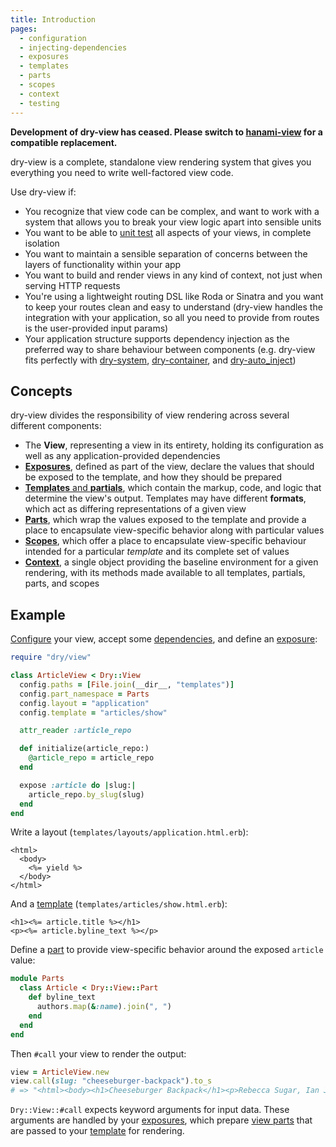 ```yaml
---
title: Introduction
pages:
  - configuration
  - injecting-dependencies
  - exposures
  - templates
  - parts
  - scopes
  - context
  - testing
---
```


**Development of dry-view has ceased. Please switch to [hanami-view](https://github.com/hanami/view) for a compatible replacement.**

dry-view is a complete, standalone view rendering system that gives you everything you need to write well-factored view code.

Use dry-view if:

- You recognize that view code can be complex, and want to work with a system that allows you to break your view logic apart into sensible units
- You want to be able to [unit test](//page/testing) all aspects of your views, in complete isolation
- You want to maintain a sensible separation of concerns between the layers of functionality within your app
- You want to build and render views in any kind of context, not just when serving HTTP requests
- You're using a lightweight routing DSL like Roda or Sinatra and you want to keep your routes clean and easy to understand (dry-view handles the integration with your application, so all you need to provide from routes is the user-provided input params)
- Your application structure supports dependency injection as the preferred way to share behaviour between components (e.g. dry-view fits perfectly with [dry-system](//page/dry-system), [dry-container](//page/dry-container), and [dry-auto_inject](//page/dry-auto_inject))

## Concepts

dry-view divides the responsibility of view rendering across several different components:

- The **View**, representing a view in its entirety, holding its configuration as well as any application-provided dependencies
- [**Exposures**](//page/exposures), defined as part of the view, declare the values that should be exposed to the template, and how they should be prepared
- [**Templates** and **partials**](//page/templates), which contain the markup, code, and logic that determine the view's output. Templates may have different **formats**, which act as differing representations of a given view
- [**Parts**](//page/parts), which wrap the values exposed to the template and provide a place to encapsulate view-specific behavior along with particular values
- [**Scopes**](//page/scopes), which offer a place to encapsulate view-specific behaviour intended for a particular _template_ and its complete set of values
- [**Context**](//page/context), a single object providing the baseline environment for a given rendering, with its methods made available to all templates, partials, parts, and scopes

## Example

[Configure](//page/configuration) your view, accept some [dependencies](//page/injecting-dependencies), and define an [exposure](//page/exposures):

```ruby
require "dry/view"

class ArticleView < Dry::View
  config.paths = [File.join(__dir__, "templates")]
  config.part_namespace = Parts
  config.layout = "application"
  config.template = "articles/show"

  attr_reader :article_repo

  def initialize(article_repo:)
    @article_repo = article_repo
  end

  expose :article do |slug:|
    article_repo.by_slug(slug)
  end
end
```

Write a layout (`templates/layouts/application.html.erb`):

```erb
<html>
  <body>
    <%= yield %>
  </body>
</html>
```

And a [template](//page/templates) (`templates/articles/show.html.erb`):

```erb
<h1><%= article.title %></h1>
<p><%= article.byline_text %></p>
```

Define a [part](//page/parts) to provide view-specific behavior around the exposed `article` value:

```ruby
module Parts
  class Article < Dry::View::Part
    def byline_text
      authors.map(&:name).join(", ")
    end
  end
end
```

Then `#call` your view to render the output:

```ruby
view = ArticleView.new
view.call(slug: "cheeseburger-backpack").to_s
# => "<html><body><h1>Cheeseburger Backpack</h1><p>Rebecca Sugar, Ian Jones-Quartey</p></body></html>
```

`Dry::View::#call` expects keyword arguments for input data. These arguments are handled by your [exposures](//page/exposures), which prepare [view parts](//page/parts) that are passed to your [template](//page/templates) for rendering.
